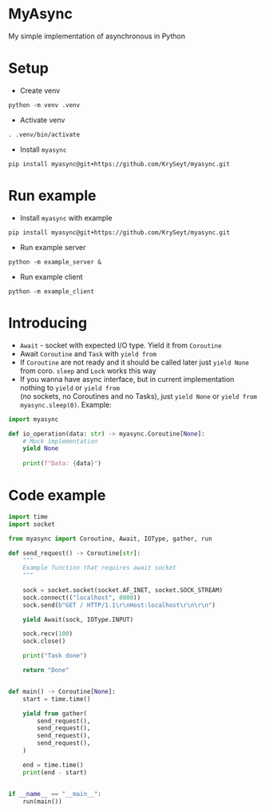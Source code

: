 # MyAsync
My simple implementation of asynchronous in Python

# Setup
- Create venv
```shell
python -m venv .venv 
```

- Activate venv
```shell
. .venv/bin/activate 
```

- Install `myasync`
```shell
pip install myasync@git+https://github.com/KrySeyt/myasync.git
```

# Run example
- Install `myasync` with example
```shell
pip install myasync@git+https://github.com/KrySeyt/myasync.git
```

- Run example server
```shell
python -m example_server &
```

- Run example client
```shell
python -m example_client 
```

# Introducing
- `Await` - socket with expected I/O type. Yield it from `Coroutine`
- Await `Coroutine` and `Task` with `yield from`
- If `Coroutine` are not ready and it should be called later just `yield None` from coro. `sleep` and `Lock` works this way
- If you wanna have async interface, but in current implementation nothing to `yield` or `yield from` \
(no sockets, no Coroutines and no Tasks), just `yield None` or `yield from myasync.sleep(0)`. Example:

```python
import myasync

def io_operation(data: str) -> myasync.Coroutine[None]:
    # Mock implementation
    yield None
    
    print(f"Data: {data}")
```

# Code example
```python
import time
import socket

from myasync import Coroutine, Await, IOType, gather, run

def send_request() -> Coroutine[str]:
    """
    Example function that requires await socket
    """
    
    sock = socket.socket(socket.AF_INET, socket.SOCK_STREAM)
    sock.connect(("localhost", 8000))
    sock.send(b"GET / HTTP/1.1\r\nHost:localhost\r\n\r\n")

    yield Await(sock, IOType.INPUT)

    sock.recv(100)
    sock.close()

    print("Task done")

    return "Done"


def main() -> Coroutine[None]:
    start = time.time()

    yield from gather(
        send_request(),
        send_request(),
        send_request(),
        send_request(),
    )

    end = time.time()
    print(end - start)


if __name__ == "__main__":
    run(main())
```
